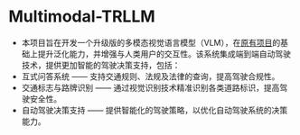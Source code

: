 # Multimodal-TRLLM
- 本项目旨在开发一个升级版的多模态视觉语言模型（VLM），在[原有项目](https://github.com/lindsey-chang/TRLLM-Traffic-Rules-Assistant)的基础上提升泛化能力，并增强与人类用户的交互性。该系统集成端到端自动驾驶技术，提供更加智能的驾驶决策支持，包括：
-   互式问答系统 —— 支持交通规则、法规及法律的查询，提高驾驶合规性。
-   交通标志与路牌识别 —— 通过视觉识别技术精准识别各类道路标识，提高驾驶安全性。
-   自动驾驶决策支持 —— 提供智能化的驾驶策略，以优化自动驾驶系统的决策能力。
